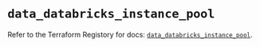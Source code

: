 # `data_databricks_instance_pool`

Refer to the Terraform Registory for docs: [`data_databricks_instance_pool`](https://registry.terraform.io/providers/databricks/databricks/1.15.0/docs/data-sources/instance_pool).
